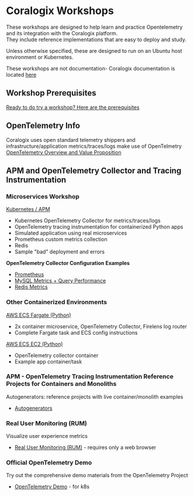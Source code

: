 # Coralogix Workshops

These workshops are designed to help learn and practice Opentelemetry and its integration with the Coralogix platform.  
They include reference implementations that are easy to deploy and study.    

Unless otherwise specified, these are designed to run on an Ubuntu host environment or Kubernetes.  

These workshops are not documentation- Coralogix  documentation is located [here](https://coralogix.com/docs/)
  
## Workshop Prerequisites  

[Ready to do try a workshop? Here are the prerequisites](prereqs.md)  
  
## OpenTelemetry Info  
Coralogix uses open standard telemetry shippers and infrastructure/application metrics/traces/logs make use of OpenTelmetry    
[OpenTelemetry Overview and Value Proposition](otel/about-opentelemetry.md)  
  
## APM and OpenTelemetry Collector and Tracing Instrumentation  

### Microservices Workshop  

[Kubernetes / APM ](otel/microservices/index.md)  
- Kubernetes OpenTelemetry Collector for metrics/traces/logs   
- OpenTelemetry tracing instrumentation for containerized Python apps  
- Simulated application using real microservices  
- Prometheus custom metrics collection   
- Redis  
- Sample "bad" deployment and errors  

**OpenTelemetry Collector Configuration Examples**  
- [Prometheus](otel/prometheus/index.md)  
- [MySQL Metrics + Query Performance](otel/mysql/index.md)  
- [Redis Metrics](otel/redis/index.md)  

### Other Containerized Environments  
  
[AWS ECS Fargate (Python)](otel/ecs-fargate/index.md)  
- 2x container microservice, OpenTelemetry Collector, Firelens log router  
- Complete Fargate task and ECS config instructions  
  
[AWS ECS EC2 (Python)](otel/ecs-ec2/index.md)  
- OpenTelemetry collector container  
- Example app container/task  

### APM - OpenTelemetry Tracing Instrumentation Reference Projects for Containers and Monoliths   
Autogenerators: reference projects with live container/monolith examples  
- [Autogenerators](otel/autogenerators/index.md)   
  
### Real User Monitoring (RUM)
Visualize user experience metrics  
- [Real User Monitoring (RUM)](rum/index.md) - requires only a web browser

### Official OpenTelemetry Demo
Try out the comprehensive demo materials from the OpenTelemetry Project  
- [OpenTelemetry Demo](otel/opentelemetrydemo/index.md) - for k8s  